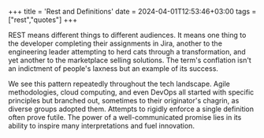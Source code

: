 +++
title = 'Rest and Definitions'
date = 2024-04-01T12:53:46+03:00
tags = ["rest","quotes"]
+++

REST means different things to different audiences. It means one thing to the developer completing their assignments in Jira, another to the engineering leader attempting to herd cats through a transformation, and yet another to the marketplace selling solutions. The term's conflation isn't an indictment of people's laxness but an example of its success.

We see this pattern repeatedly throughout the tech landscape. Agile methodologies, cloud computing, and even DevOps all started with specific principles but branched out, sometimes to their originator's chagrin, as diverse groups adopted them. Attempts to rigidly enforce a single definition often prove futile. The power of a well-communicated promise lies in its ability to inspire many interpretations and fuel innovation.
